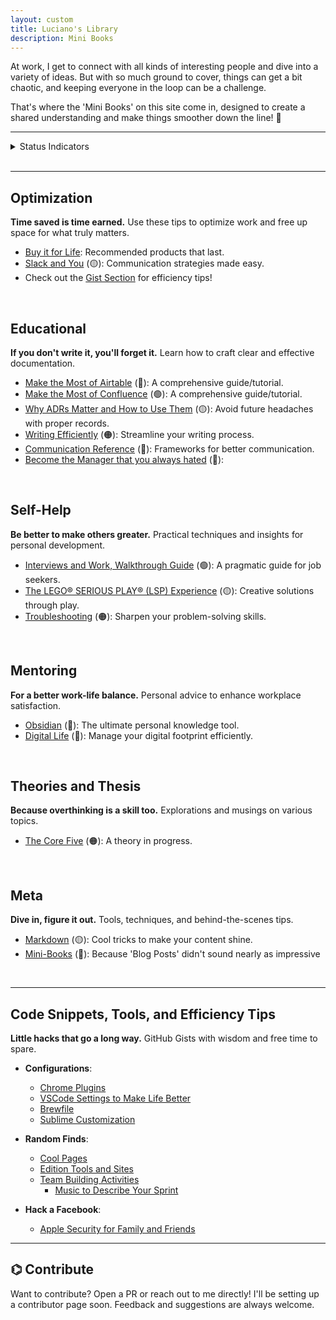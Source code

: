 ```yaml
---
layout: custom
title: Luciano's Library
description: Mini Books
---
```


At work, I get to connect with all kinds of interesting people and dive into a variety of ideas. But with so much ground to cover, things can get a bit chaotic, and keeping everyone in the loop can be a challenge.

That's where the 'Mini Books' on this site come in, designed to create a shared understanding and make things smoother down the line! 🚀

---

<details>
<summary>Status Indicators</summary>

- 🟢 <strong>Nearly Done</strong>: Almost complete, polishing underway.<br>
- 🟡 <strong>Draft</strong>: Work in progress, feedback welcomed!<br>
- 🟠 <strong>Jottings</strong>: Initial ideas and thoughts.<br>
- 🔴 <strong>Barely Started</strong>: Structure in place, content coming.

</details>
<br>

---
## Optimization
**Time saved is time earned.** Use these tips to optimize work and free up space for what truly matters.

- [Buy it for Life](./pages/shopping.md): Recommended products that last.
- [Slack and You](./pages/slack.md) (🟡): Communication strategies made easy.
- Check out the [Gist Section](#code-snippets-tools-and-efficiency-tips) for efficiency tips!

<br>

## Educational

**If you don't write it, you'll forget it.** Learn how to craft clear and effective documentation.

- [Make the Most of Airtable](./pages/airtable) (🔴): A comprehensive guide/tutorial.
- [Make the Most of Confluence](./pages/confluence) (🟢): A comprehensive guide/tutorial.
- [Why ADRs Matter and How to Use Them](./pages/adrs) (🟡): Avoid future headaches with proper records.
- [Writing Efficiently](./pages/writing) (🟠): Streamline your writing process.
- [Communication Reference](./pages/communications-reference) (🔴): Frameworks for better communication.
- [Become the Manager that you always hated](./pages/management-101) (🔴): 

<br>

## Self-Help
**Be better to make others greater.** Practical techniques and insights for personal development.

- [Interviews and Work, Walkthrough Guide](./pages/ds-interviews) (🟢): A pragmatic guide for job seekers.
- [The LEGO® SERIOUS PLAY® (LSP) Experience](./pages/lsp) (🟡): Creative solutions through play.
- [Troubleshooting](./pages/troubleshooting) (🟠): Sharpen your problem-solving skills.

<br>

## Mentoring
**For a better work-life balance.** Personal advice to enhance workplace satisfaction.

- [Obsidian](./pages/obsidian.md) (🔴): The ultimate personal knowledge tool.
- [Digital Life](./pages/digital-life.md) (🔴): Manage your digital footprint efficiently.

<br>


## Theories and Thesis
**Because overthinking is a skill too.** Explorations and musings on various topics.

- [The Core Five](./pages/thesis-the-core-five.md) (🟠): A theory in progress.

<br>

## Meta
**Dive in, figure it out.** Tools, techniques, and behind-the-scenes tips.

- [Markdown](./pages/markdown) (🟡): Cool tricks to make your content shine.
- [Mini-Books](./pages/mini-books) (🔴): Because 'Blog Posts' didn't sound nearly as impressive

<br>

---



## Code Snippets, Tools, and Efficiency Tips
**Little hacks that go a long way.** GitHub Gists with wisdom and free time to spare.

- **Configurations**:
    - <a href="https://gist.github.com/LucianoAdonis/be46fd68a6324a9777385b8982885cc3" target="_blank">Chrome Plugins</a>
    - <a href="https://gist.github.com/LucianoAdonis/4a711db16b8eef7a24c5e66110ba644e" target="_blank">VSCode Settings to Make Life Better</a>
    - <a href="https://gist.github.com/LucianoAdonis/43a43e5b80515abb828ceb1d3dca2258" target="_blank">Brewfile</a>
    - <a href="https://gist.github.com/LucianoAdonis/2fdc70716cc00e7d584494b0beafc985" target="_blank">Sublime Customization</a>

- **Random Finds**:
    - <a href="https://gist.github.com/LucianoAdonis/24888d407bec9e59c9cfc460a866b163" target="_blank">Cool Pages</a>
    - <a href="https://gist.github.com/LucianoAdonis/93f008e9bf92b0dbcdd5d2ee03f37535" target="_blank">Edition Tools and Sites</a>
    - <a href="https://gist.github.com/LucianoAdonis/91398d78df653e6a2d4969c87261b184" target="_blank">Team Building Activities</a>
        - <a href="https://gist.github.com/LucianoAdonis/da2d0e3b8cea63407eb0a181bf30985f" target="_blank">Music to Describe Your Sprint</a>

- **Hack a Facebook**:
    - <a href="https://gist.github.com/LucianoAdonis/77e2ba214320560e1f4958a30152f262" target="_blank">Apple Security for Family and Friends</a>

---

## ⌬ Contribute

Want to contribute? Open a PR or reach out to me directly! I'll be setting up a contributor page soon. Feedback and suggestions are always welcome.